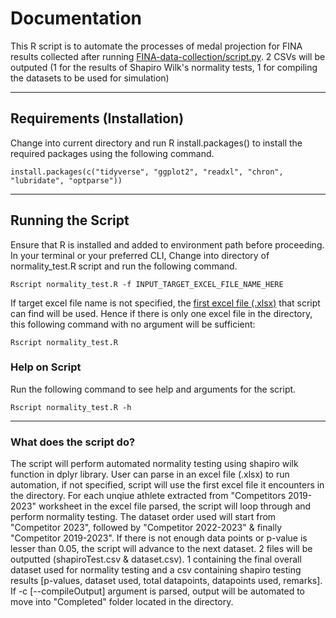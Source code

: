 # **Documentation**

This R script is to automate the processes of medal projection for FINA results collected after running <a href="https://github.com/FSonline23/FINA-data-collection">FINA-data-collection/script.py</a>. 2 CSVs will be outputed (1 for the results of Shapiro Wilk's normality tests, 1 for compiling the datasets to be used for simulation)

<hr>

## **Requirements (Installation)**

Change into current directory and run R install.packages() to install the required packages using the following command.

<pre><code>install.packages(c("tidyverse", "ggplot2", "readxl", "chron", "lubridate", "optparse"))</code></pre>
<hr>

## **Running the Script**

Ensure that R is installed and added to environment path before proceeding. In your terminal or your preferred CLI, Change into directory of normality_test.R script and run the following command.

<pre><code>Rscript normality_test.R -f INPUT_TARGET_EXCEL_FILE_NAME_HERE</code></pre>

If target excel file name is not specified, the <u>first excel file (.xlsx)</u> that script can find will be used. Hence if there is only one excel file in the directory, this following command with no argument will be sufficient:

<pre><code>Rscript normality_test.R</code></pre>

### **Help on Script**

Run the following command to see help and arguments for the script.

<pre><code>Rscript normality_test.R -h</code></pre>
<hr>

### **What does the script do?**

The script will perform automated normality testing using shapiro wilk function in dplyr library. User can parse in an excel file (.xlsx) to run automation, if not specified, script will use the first excel file it encounters in the directory. For each unqiue athlete extracted from "Competitors 2019-2023" worksheet in the excel file parsed, the script will loop through and perform normality testing. The dataset order used will start from "Competitor 2023", followed by "Competitor 2022-2023" & finally "Competitor 2019-2023". If there is not enough data points or p-value is lesser than 0.05, the script will advance to the next dataset. 2 files will be outputted (shapiroTest.csv & dataset.csv). 1 containing the final overall dataset used for normality testing and a csv containing shapiro testing results [p-values, dataset used, total datapoints, datapoints used, remarks]. If -c [--compileOutput] argument is parsed, output will be automated to move into "Completed" folder located in the directory.
